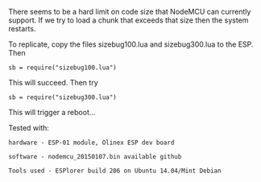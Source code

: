 There seems to be a hard limit on code size that
NodeMCU can currently support. If we try to load a
chunk that exceeds that size then the system restarts.

To replicate, copy the files sizebug100.lua and sizebug300.lua
to the ESP. Then

    sb = require("sizebug100.lua")

This will succeed. Then try

    sb = require("sizebug300.lua")

This will trigger a reboot...

Tested with:

    hardware - ESP-01 module, Olinex ESP dev board
    
    software - nodemcu_20150107.bin available github
    
    Tools used - ESPlorer build 206 on Ubuntu 14.04/Mint Debian
